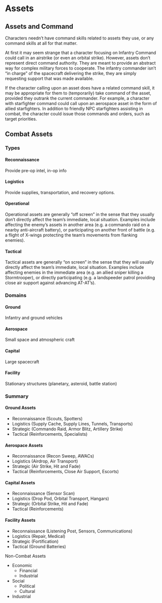 # Assets

## Assets and Command
Characters needn’t have command skills related to assets they use, or any command skills at all for that matter.

At first it may seem strange that a character focusing on Infantry Command could call in an airstrike (or even an orbital strike). However, assets don’t represent direct command authority. They are meant to provide an abstract way for complex military forces to cooperate. The infantry commander isn’t “in charge” of the spacecraft delivering the strike, they are simply requesting support that was made available.

If the character calling upon an asset does have a related command skill, it may be appropriate for them to (temporarily) take command of the asset, provided they outrank the current commander. For example, a character with starfighter command could call upon an aerospace asset in the form of allied starfighters. In addition to friendly NPC starfighters assisting in combat, the character could issue those commands and orders, such as target priorities.


## Combat Assets

### Types

#### Reconnaissance
Provide pre-op intel, in-op info

#### Logistics
Provide supplies, transportation, and recovery options.

#### Operational
Operational assets are generally “off screen” in the sense that they usually don’t directly affect the team’s immediate, local situation. Examples include affecting the enemy’s assets in another area (e.g. a commando raid on a nearby anti-aircraft battery), or participating on another front of battle (e.g. a flight of X-wings protecting the team’s movements from flanking enemies).

#### Tactical
Tactical assets are generally “on screen” in the sense that they will usually directly affect the team’s immediate, local situation. Examples include affecting enemies in the immediate area (e.g. an allied sniper killing a Stormtrooper), or directly participating (e.g. a landspeeder patrol providing close air support against advancing AT-AT’s).

### Domains

#### Ground
Infantry and ground vehicles

#### Aerospace
Small space and atmospheric craft

#### Capital
Large spacecraft

#### Facility
Stationary structures (planetary, asteroid, battle station)

### Summary

#### Ground Assets
* Reconnaissance (Scouts, Spotters)
* Logistics (Supply Cache, Supply Lines, Tunnels, Transports)
* Strategic (Commando Raid, Armor Blitz, Artillery Strike)
* Tactical (Reinforcements, Specialists)

#### Aerospace Assets
* Reconnaissance (Recon Sweep, AWACs)
* Logistics (Airdrop, Air Transport)
* Strategic (Air Strike, Hit and Fade)
* Tactical (Reinforcements, Close Air Support, Escorts)

#### Capital Assets
* Reconnaissance (Sensor Scan)
* Logistics (Drop Pod, Orbital Transport, Hangars)
* Strategic (Orbital Strike, Hit and Fade) 
* Tactical (Reinforcements)

#### Facility Assets
* Reconnaissance (Listening Post, Sensors, Communications)
* Logistics (Repair, Medical)
* Strategic (Fortification)
* Tactical (Ground Batteries)

Non-Combat Assets
* Economic
  * Financial
  * Industrial
* Social
  * Political
  * Cultural
* Industrial
